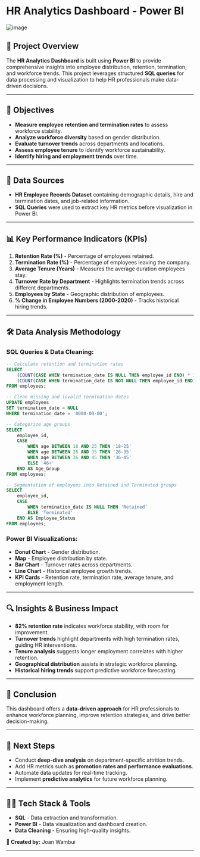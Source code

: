# HR Analytics Dashboard - Power BI
![image](https://github.com/user-attachments/assets/93f9c09b-e71a-413a-955f-49f78acc94cd)

## 📌 Project Overview
The **HR Analytics Dashboard** is built using **Power BI** to provide comprehensive insights into employee distribution, retention, termination, and workforce trends. This project leverages structured **SQL queries** for data processing and visualization to help HR professionals make data-driven decisions.

---
## 🎯 Objectives
- **Measure employee retention and termination rates** to assess workforce stability.
- **Analyze workforce diversity** based on gender distribution.
- **Evaluate turnover trends** across departments and locations.
- **Assess employee tenure** to identify workforce sustainability.
- **Identify hiring and employment trends** over time.

---
## 📂 Data Sources
- **HR Employee Records Dataset** containing demographic details, hire and termination dates, and job-related information.
- **SQL Queries** were used to extract key HR metrics before visualization in Power BI.

---
## 📊 Key Performance Indicators (KPIs)
1. **Retention Rate (%)** - Percentage of employees retained.
2. **Termination Rate (%)** - Percentage of employees leaving the company.
3. **Average Tenure (Years)** - Measures the average duration employees stay.
4. **Turnover Rate by Department** - Highlights termination trends across different departments.
5. **Employees by State** - Geographic distribution of employees.
6. **% Change in Employee Numbers (2000-2020)** - Tracks historical hiring trends.

---
## 🛠 Data Analysis Methodology
### **SQL Queries & Data Cleaning:**
```sql
-- Calculate retention and termination rates
SELECT 
    (COUNT(CASE WHEN termination_date IS NULL THEN employee_id END) * 100.0) / COUNT(employee_id) AS Retention_Rate,
    (COUNT(CASE WHEN termination_date IS NOT NULL THEN employee_id END) * 100.0) / COUNT(employee_id) AS Termination_Rate
FROM employees;

-- Clean missing and invalid termination dates
UPDATE employees
SET termination_date = NULL
WHERE termination_date = '0000-00-00';

-- Categorize age groups
SELECT 
    employee_id,
    CASE 
        WHEN age BETWEEN 18 AND 25 THEN '18-25'
        WHEN age BETWEEN 26 AND 35 THEN '26-35'
        WHEN age BETWEEN 36 AND 45 THEN '36-45'
        ELSE '46+' 
    END AS Age_Group
FROM employees;

-- Segmentation of employees into Retained and Terminated groups
SELECT 
    employee_id, 
    CASE 
        WHEN termination_date IS NULL THEN 'Retained' 
        ELSE 'Terminated' 
    END AS Employee_Status
FROM employees;
```

### **Power BI Visualizations:**
- **Donut Chart** - Gender distribution.
- **Map** - Employee distribution by state.
- **Bar Chart** - Turnover rates across departments.
- **Line Chart** - Historical employee growth trends.
- **KPI Cards** - Retention rate, termination rate, average tenure, and employment length.

---
## 🔍 Insights & Business Impact
- **82% retention rate** indicates workforce stability, with room for improvement.
- **Turnover trends** highlight departments with high termination rates, guiding HR interventions.
- **Tenure analysis** suggests longer employment correlates with higher retention.
- **Geographical distribution** assists in strategic workforce planning.
- **Historical hiring trends** support predictive workforce forecasting.

---
## 📌 Conclusion
This dashboard offers a **data-driven approach** for HR professionals to enhance workforce planning, improve retention strategies, and drive better decision-making.

---
## 🚀 Next Steps
- Conduct **deep-dive analysis** on department-specific attrition trends.
- Add HR metrics such as **promotion rates and performance evaluations**.
- Automate data updates for real-time tracking.
- Implement **predictive analytics** for future workforce planning.

---
## 👨‍💻 Tech Stack & Tools
- **SQL** - Data extraction and transformation.
- **Power BI** - Data visualization and dashboard creation.
- **Data Cleaning** - Ensuring high-quality insights.

**🔹 Created by:** Joan Wambui

---

